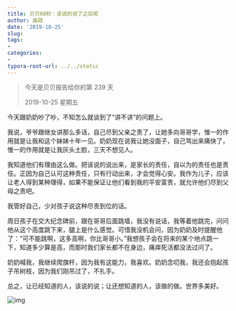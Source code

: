 ```yaml
---
title: 贝贝60秒：该说的说了之后呢
author: 曲政
date: '2019-10-25'
slug: 
tags:
- 
categories:
- 
typora-root-url: ../../static
---
```


>   今天是贝贝报告给你的第 239 天
>
>   2019-10-25 星期五

今天跟奶奶吵了吵，不知怎么就谈到了“讲不讲”的问题上。

我说，爷爷跟继女讲那么多话，自己尽到父亲之责了，让她多向哥哥学，惟一的作用就是让我和这个妹妹十年一见。奶奶现在说我让她没面子，自己骂出来痛快了，惟一的作用就是让我灰头土脸，三天不想见人。

我知道他们有理由这么做。把该说的说出来，是家长的责任，自以为的责任也是责任。正因为自己认可这种责任，只有行动出来，才会觉得心安。我作为儿子，应该让老人得到某种理得，如果不能保证让他们看到我的平安富贵，就允许他们尽到父母之责吧。

我管好自己，少对孩子说这种尽责到位的话。

周日孩子在交大纪念碑前，跟在哥哥后面跳墙，我没有说话，我等着他跳完，问问他从这个高度跳下来，腿上是什么感觉。可惜我没机会问，因为奶奶及时提醒他了：“可不能跳啊，这多高啊，你比哥哥小。”我想孩子会在将来的某个地点跳一下，知道多少算是高，而那时我们家长都不在身边，痛痒死活都没法过问了。

奶奶喊我，我继续爬旗杆，因为我有这能力，我喜欢。奶奶念叨我，我还会抱起孩子吊树枝，因为我们刚吊过了，不扎手。

总之，让已经知道的人，该说的说；让还想知道的人，该做的做。世界多美好。

![img](/images/2019-10-25-%E8%B4%9D%E8%B4%9D60%E7%A7%92%EF%BC%9A%E8%AF%A5%E8%AF%B4%E7%9A%84%E8%AF%B4%E4%BA%86%E4%B9%8B%E5%90%8E%E5%91%A2/640-20200406143454753.jpeg)


​